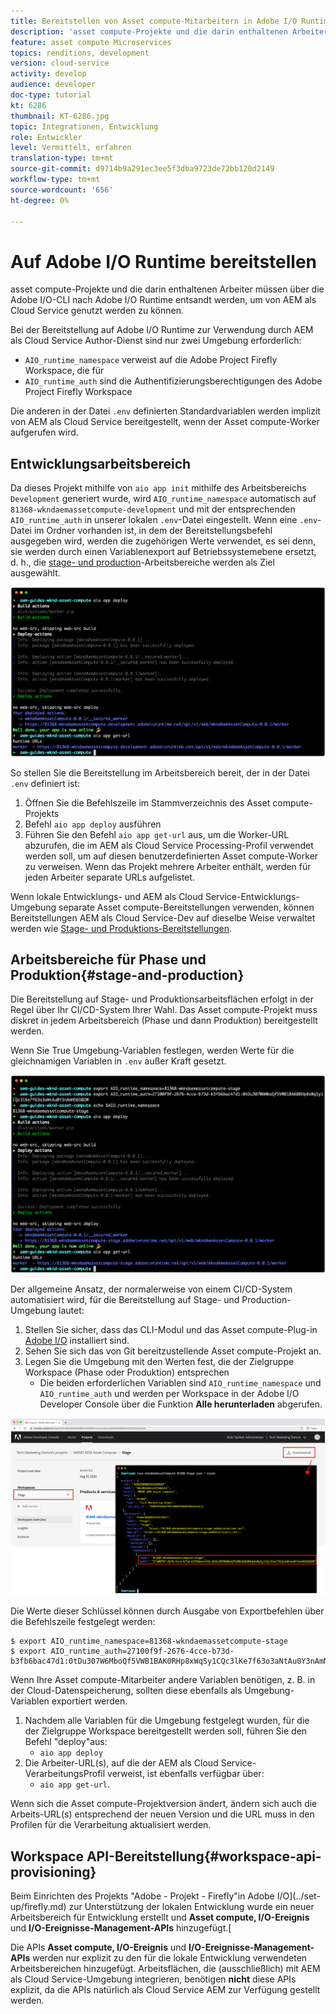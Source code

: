 ```yaml
---
title: Bereitstellen von Asset compute-Mitarbeitern in Adobe I/O Runtime zur Verwendung mit AEM als Cloud Service
description: 'asset compute-Projekte und die darin enthaltenen Arbeiter müssen nach Adobe I/O Runtime entsandt werden, damit AEM als Cloud Service verwendet werden kann. '
feature: asset compute Microservices
topics: renditions, development
version: cloud-service
activity: develop
audience: developer
doc-type: tutorial
kt: 6286
thumbnail: KT-6286.jpg
topic: Integrationen, Entwicklung
role: Entwickler
level: Vermittelt, erfahren
translation-type: tm+mt
source-git-commit: d9714b9a291ec3ee5f3dba9723de72bb120d2149
workflow-type: tm+mt
source-wordcount: '656'
ht-degree: 0%

---
```



# Auf Adobe I/O Runtime bereitstellen

asset compute-Projekte und die darin enthaltenen Arbeiter müssen über die Adobe I/O-CLI nach Adobe I/O Runtime entsandt werden, um von AEM als Cloud Service genutzt werden zu können.

Bei der Bereitstellung auf Adobe I/O Runtime zur Verwendung durch AEM als Cloud Service Author-Dienst sind nur zwei Umgebung erforderlich:

+ `AIO_runtime_namespace` verweist auf die Adobe Project Firefly Workspace, die für
+ `AIO_runtime_auth` sind die Authentifizierungsberechtigungen des Adobe Project Firefly Workspace

Die anderen in der Datei `.env` definierten Standardvariablen werden implizit von AEM als Cloud Service bereitgestellt, wenn der Asset compute-Worker aufgerufen wird.

## Entwicklungsarbeitsbereich

Da dieses Projekt mithilfe von `aio app init` mithilfe des Arbeitsbereichs `Development` generiert wurde, wird `AIO_runtime_namespace` automatisch auf `81368-wkndaemassetcompute-development` und mit der entsprechenden `AIO_runtime_auth` in unserer lokalen `.env`-Datei eingestellt.  Wenn eine `.env`-Datei im Ordner vorhanden ist, in dem der Bereitstellungsbefehl ausgegeben wird, werden die zugehörigen Werte verwendet, es sei denn, sie werden durch einen Variablenexport auf Betriebssystemebene ersetzt, d. h., die [stage- und production](#stage-and-production)-Arbeitsbereiche werden als Ziel ausgewählt.

![Bereitstellung der App mit .env-Variablen](./assets/runtime/development__aio.png)

So stellen Sie die Bereitstellung im Arbeitsbereich bereit, der in der Datei `.env` definiert ist:

1. Öffnen Sie die Befehlszeile im Stammverzeichnis des Asset compute-Projekts
1. Befehl `aio app deploy` ausführen
1. Führen Sie den Befehl `aio app get-url` aus, um die Worker-URL abzurufen, die im AEM als Cloud Service Processing-Profil verwendet werden soll, um auf diesen benutzerdefinierten Asset compute-Worker zu verweisen. Wenn das Projekt mehrere Arbeiter enthält, werden für jeden Arbeiter separate URLs aufgelistet.

Wenn lokale Entwicklungs- und AEM als Cloud Service-Entwicklungs-Umgebung separate Asset compute-Bereitstellungen verwenden, können Bereitstellungen AEM als Cloud Service-Dev auf dieselbe Weise verwaltet werden wie [Stage- und Produktions-Bereitstellungen](#stage-and-production).

## Arbeitsbereiche für Phase und Produktion{#stage-and-production}

Die Bereitstellung auf Stage- und Produktionsarbeitsflächen erfolgt in der Regel über Ihr CI/CD-System Ihrer Wahl. Das Asset compute-Projekt muss diskret in jedem Arbeitsbereich (Phase und dann Produktion) bereitgestellt werden.

Wenn Sie True Umgebung-Variablen festlegen, werden Werte für die gleichnamigen Variablen in `.env` außer Kraft gesetzt.

![Bereitstellung der App mit Exportvariablen](./assets/runtime/stage__export-and-aio.png)

Der allgemeine Ansatz, der normalerweise von einem CI/CD-System automatisiert wird, für die Bereitstellung auf Stage- und Production-Umgebung lautet:

1. Stellen Sie sicher, dass das CLI-Modul und das Asset compute-Plug-in [Adobe I/O](../set-up/development-environment.md#aio) installiert sind.
1. Sehen Sie sich das von Git bereitzustellende Asset compute-Projekt an.
1. Legen Sie die Umgebung mit den Werten fest, die der Zielgruppe Workspace (Phase oder Produktion) entsprechen
   + Die beiden erforderlichen Variablen sind `AIO_runtime_namespace` und `AIO_runtime_auth` und werden per Workspace in der Adobe I/O Developer Console über die Funktion __Alle herunterladen__ abgerufen.

![Adobe Developer Console - AIO Runtime Namensraum und Auth](./assets/runtime/stage-auth-namespace.png)

Die Werte dieser Schlüssel können durch Ausgabe von Exportbefehlen über die Befehlszeile festgelegt werden:

```
$ export AIO_runtime_namespace=81368-wkndaemassetcompute-stage
$ export AIO_runtime_auth=27100f9f-2676-4cce-b73d-b3fb6bac47d1:0tDu307W6MboQf5VWB1BAK0RHp8xWqSy1CQc3lKe7f63o3aNtAu0Y3nAmN56502W
```

Wenn Ihre Asset compute-Mitarbeiter andere Variablen benötigen, z. B. in der Cloud-Datenspeicherung, sollten diese ebenfalls als Umgebung-Variablen exportiert werden.

1. Nachdem alle Variablen für die Umgebung festgelegt wurden, für die der Zielgruppe Workspace bereitgestellt werden soll, führen Sie den Befehl &quot;deploy&quot;aus:
   + `aio app deploy`
1. Die Arbeiter-URL(s), auf die der AEM als Cloud Service-VerarbeitungsProfil verweist, ist ebenfalls verfügbar über:
   + `aio app get-url`.

Wenn sich die Asset compute-Projektversion ändert, ändern sich auch die Arbeits-URL(s) entsprechend der neuen Version und die URL muss in den Profilen für die Verarbeitung aktualisiert werden.

## Workspace API-Bereitstellung{#workspace-api-provisioning}

Beim Einrichten des Projekts &quot;Adobe - Projekt - Firefly&quot;in Adobe I/O](../set-up/firefly.md) zur Unterstützung der lokalen Entwicklung wurde ein neuer Arbeitsbereich für Entwicklung erstellt und __Asset compute, I/O-Ereignis__ und __I/O-Ereignisse-Management-APIs__ hinzugefügt.[

Die APIs __Asset compute, I/O-Ereignis__ und __I/O-Ereignisse-Management-APIs__ werden nur explizit zu den für die lokale Entwicklung verwendeten Arbeitsbereichen hinzugefügt. Arbeitsflächen, die (ausschließlich) mit AEM als Cloud Service-Umgebung integrieren, benötigen __nicht__ diese APIs explizit, da die APIs natürlich als Cloud Service AEM zur Verfügung gestellt werden.
